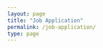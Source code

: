 ```yaml
---
layout: page
title: "Job Application"
permalink: /job-application/
type: page
---
```


<!-- <iframe src="https://www.familycaregiversofmaryland.com/admin/jobs/" width="100%" height="900px" style="margin-top:20px;"></iframe> -->
